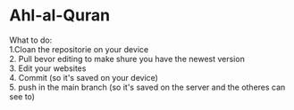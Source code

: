 # Ahl-al-Quran
What to do:<br>
1.Cloan the repositorie on your device
<br>
2. Pull bevor editing to make shure you have the newest version <br>
3. Edit your websites <br>
4. Commit (so it's saved on your device) <br>
5. push in the main branch (so it's saved on the server and the otheres can see to)
